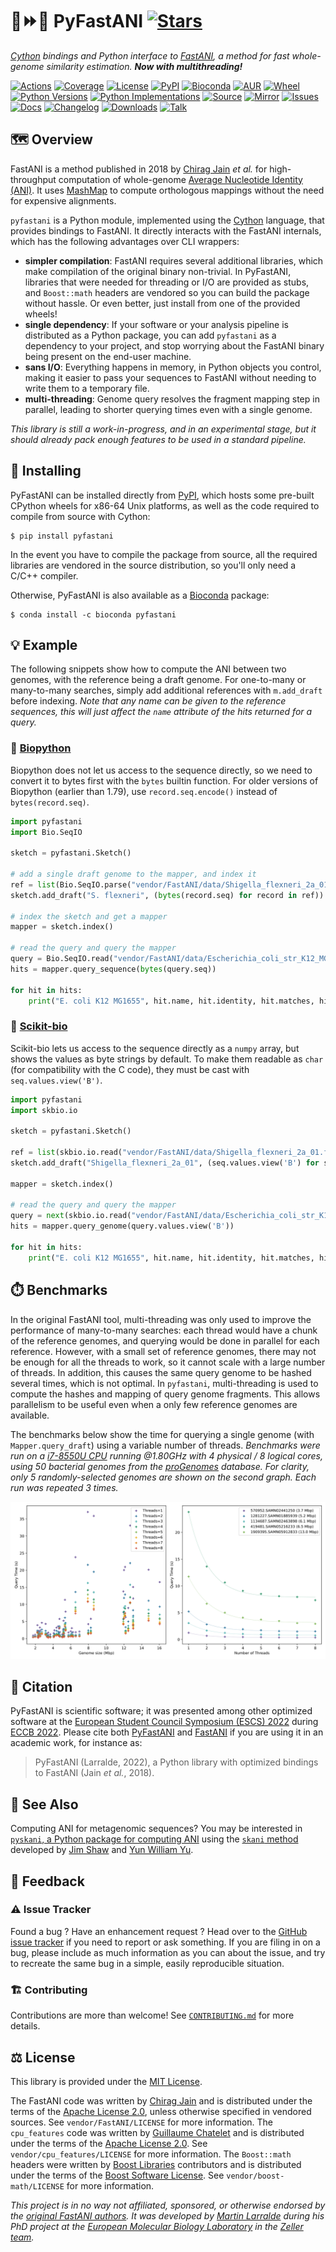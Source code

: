 # 🐍⏩🧬 PyFastANI [![Stars](https://img.shields.io/github/stars/althonos/pyfastani.svg?style=social&maxAge=3600&label=Star)](https://github.com/althonos/pyfastani/stargazers)

*[Cython](https://cython.org/) bindings and Python interface to [FastANI](https://github.com/ParBLiSS/FastANI/), a method for fast whole-genome similarity estimation.
**Now with multithreading!***

[![Actions](https://img.shields.io/github/actions/workflow/status/althonos/pyfastani/test.yml?branch=main&logo=github&style=flat-square&maxAge=300)](https://github.com/althonos/pyfastani/actions)
[![Coverage](https://img.shields.io/codecov/c/gh/althonos/pyfastani/branch/main.svg?style=flat-square&maxAge=3600)](https://codecov.io/gh/althonos/pyfastani/)
[![License](https://img.shields.io/badge/license-MIT-blue.svg?style=flat-square&maxAge=2678400)](https://choosealicense.com/licenses/mit/)
[![PyPI](https://img.shields.io/pypi/v/pyfastani.svg?style=flat-square&maxAge=3600)](https://pypi.org/project/pyfastani)
[![Bioconda](https://img.shields.io/conda/vn/bioconda/pyfastani?style=flat-square&maxAge=3600&logo=anaconda)](https://anaconda.org/bioconda/pyfastani)
[![AUR](https://img.shields.io/aur/version/python-pyfastani?logo=archlinux&style=flat-square&maxAge=3600)](https://aur.archlinux.org/packages/python-pyfastani)
[![Wheel](https://img.shields.io/pypi/wheel/pyfastani.svg?style=flat-square&maxAge=3600)](https://pypi.org/project/pyfastani/#files)
[![Python Versions](https://img.shields.io/pypi/pyversions/pyfastani.svg?style=flat-square&maxAge=600)](https://pypi.org/project/pyfastani/#files)
[![Python Implementations](https://img.shields.io/pypi/implementation/pyfastani.svg?style=flat-square&maxAge=600&label=impl)](https://pypi.org/project/pyfastani/#files)
[![Source](https://img.shields.io/badge/source-GitHub-303030.svg?maxAge=2678400&style=flat-square)](https://github.com/althonos/pyfastani/)
[![Mirror](https://img.shields.io/badge/mirror-EMBL-009f4d?style=flat-square&maxAge=2678400)](https://git.embl.de/larralde/pyfastani/)
[![Issues](https://img.shields.io/github/issues/althonos/pyfastani.svg?style=flat-square&maxAge=600)](https://github.com/althonos/pyfastani/issues)
[![Docs](https://img.shields.io/readthedocs/pyfastani/latest?style=flat-square&maxAge=600)](https://pyfastani.readthedocs.io)
[![Changelog](https://img.shields.io/badge/keep%20a-changelog-8A0707.svg?maxAge=2678400&style=flat-square)](https://github.com/althonos/pyfastani/blob/master/CHANGELOG.md)
[![Downloads](https://img.shields.io/pypi/dm/pyfastani?style=flat-square&color=303f9f&maxAge=86400&label=downloads)](https://pepy.tech/project/pyfastani)
[![Talk](https://img.shields.io/badge/talk-10.7490%2Ff1000research.1119176.1-f2673c?style=flat-square&maxAge=86400)](https://doi.org/10.7490/f1000research.1119176.1)


## 🗺️ Overview

FastANI is a method published in 2018 by [Chirag Jain](https://github.com/cjain7)
*et al.* for high-throughput computation of whole-genome
[Average Nucleotide Identity (ANI)](https://img.jgi.doe.gov/docs/ANI.pdf).
It uses [MashMap](https://github.com/marbl/MashMap) to compute orthologous mappings
without the need for expensive alignments.


`pyfastani` is a Python module, implemented using the [Cython](https://cython.org/)
language, that provides bindings to FastANI. It directly interacts with the
FastANI internals, which has the following advantages over CLI wrappers:

- **simpler compilation**: FastANI requires several additional libraries,
  which make compilation of the original binary non-trivial. In PyFastANI,
  libraries that were needed for threading or I/O are provided as stubs,
  and `Boost::math` headers are vendored so you can build the package without
  hassle. Or even better, just install from one of the provided wheels!
- **single dependency**: If your software or your analysis pipeline is
  distributed as a Python package, you can add `pyfastani` as a dependency to
  your project, and stop worrying about the FastANI binary being present on
  the end-user machine.
- **sans I/O**: Everything happens in memory, in Python objects you control,
  making it easier to pass your sequences to FastANI
  without needing to write them to a temporary file.
- **multi-threading**: Genome query resolves the fragment mapping step in
  parallel, leading to shorter querying times even with a single genome.

*This library is still a work-in-progress, and in an experimental stage,
but it should already pack enough features to be used in a standard pipeline.*


## 🔧 Installing

PyFastANI can be installed directly from [PyPI](https://pypi.org/project/pyfastani/),
which hosts some pre-built CPython wheels for x86-64 Unix platforms, as well
as the code required to compile from source with Cython:
```console
$ pip install pyfastani
```

In the event you have to compile the package from source, all the required
libraries are vendored in the source distribution, so you'll only need a
C/C++ compiler.

Otherwise, PyFastANI is also available as a [Bioconda](https://pyfastani.github.io/)
package:
```console
$ conda install -c bioconda pyfastani
```

## 💡 Example

The following snippets show how to compute the ANI between two genomes,
with the reference being a draft genome. For one-to-many or many-to-many
searches, simply add additional references with `m.add_draft` before indexing.
*Note that any name can be given to the reference sequences, this will just
affect the `name` attribute of the hits returned for a query.*

### 🔬 [Biopython](https://github.com/biopython/biopython)

Biopython does not let us access to the sequence directly, so we need to
convert it to bytes first with the `bytes` builtin function. For older
versions of Biopython (earlier than 1.79), use `record.seq.encode()`
instead of `bytes(record.seq)`.

```python
import pyfastani
import Bio.SeqIO

sketch = pyfastani.Sketch()

# add a single draft genome to the mapper, and index it
ref = list(Bio.SeqIO.parse("vendor/FastANI/data/Shigella_flexneri_2a_01.fna", "fasta"))
sketch.add_draft("S. flexneri", (bytes(record.seq) for record in ref))

# index the sketch and get a mapper
mapper = sketch.index()

# read the query and query the mapper
query = Bio.SeqIO.read("vendor/FastANI/data/Escherichia_coli_str_K12_MG1655.fna", "fasta")
hits = mapper.query_sequence(bytes(query.seq))

for hit in hits:
    print("E. coli K12 MG1655", hit.name, hit.identity, hit.matches, hit.fragments)
```

### 🧪 [Scikit-bio](https://github.com/biocore/scikit-bio)

Scikit-bio lets us access to the sequence directly as a `numpy` array, but
shows the values as byte strings by default. To make them readable as
`char` (for compatibility with the C code), they must be cast with
`seq.values.view('B')`.

```python
import pyfastani
import skbio.io

sketch = pyfastani.Sketch()

ref = list(skbio.io.read("vendor/FastANI/data/Shigella_flexneri_2a_01.fna", "fasta"))
sketch.add_draft("Shigella_flexneri_2a_01", (seq.values.view('B') for seq in ref))

mapper = sketch.index()

# read the query and query the mapper
query = next(skbio.io.read("vendor/FastANI/data/Escherichia_coli_str_K12_MG1655.fna", "fasta"))
hits = mapper.query_genome(query.values.view('B'))

for hit in hits:
    print("E. coli K12 MG1655", hit.name, hit.identity, hit.matches, hit.fragments)
```

## ⏱️ Benchmarks

In the original FastANI tool, multi-threading was only used to improve the
performance of many-to-many searches: each thread would have a chunk of the
reference genomes, and querying would be done in parallel for each reference.
However, with a small set of reference genomes, there may not be enough for
all the threads to work, so it cannot scale with a large number of threads. In
addition, this causes the same query genome to be hashed several times, which
is not optimal. In `pyfastani`, multi-threading is used to compute the hashes and mapping of query genome fragments. This allows parallelism to be useful even
when a only few reference genomes are available.

The benchmarks below show the time for querying a single genome (with
`Mapper.query_draft`) using a variable number of threads. *Benchmarks
were run on a [i7-8550U CPU](https://www.intel.fr/content/www/fr/fr/products/sku/122589/) running @1.80GHz with 4 physical / 8 logical
cores, using 50 bacterial genomes from the [proGenomes](https://progenomes.embl.de/) database.
For clarity, only 5 randomly-selected genomes are shown on the second graph. Each run was repeated 3 times.*

![Benchmarks](https://raw.githubusercontent.com/althonos/pyfastani/main/benches/mapping/v0.4.0.svg)

## 🔖 Citation

PyFastANI is scientific software; it was presented among other optimized
software at the [European Student Council Symposium (ESCS) 2022](https://www.escs2022.iscbsc.org/) during [ECCB 2022](https://eccb2022.org/). Please
cite both [PyFastANI](https://doi.org/10.7490/f1000research.1119176.1) and [FastANI](https://www.nature.com/articles/s41467-018-07641-9) if you are using it in an academic work,
for instance as:

> PyFastANI (Larralde, 2022), a Python library with optimized bindings to FastANI (Jain *et al.*, 2018).

## 🔎 See Also

Computing ANI for metagenomic sequences? You may be interested in
[`pyskani`, a Python package for computing ANI](https://github.com/althonos/pyskani)
using the [`skani` method](https://www.biorxiv.org/content/10.1101/2023.01.18.524587v1)
developed by [Jim Shaw](https://jim-shaw-bluenote.github.io/)
and [Yun William Yu](https://github.com/yunwilliamyu).

## 💭 Feedback

### ⚠️ Issue Tracker

Found a bug ? Have an enhancement request ? Head over to the [GitHub issue
tracker](https://github.com/althonos/pyfastani/issues) if you need to report
or ask something. If you are filing in on a bug, please include as much
information as you can about the issue, and try to recreate the same bug
in a simple, easily reproducible situation.

### 🏗️ Contributing

Contributions are more than welcome! See
[`CONTRIBUTING.md`](https://github.com/althonos/pyfastani/blob/master/CONTRIBUTING.md)
for more details.


## ⚖️ License

This library is provided under the [MIT License](https://choosealicense.com/licenses/mit/).

The FastANI code was written by [Chirag Jain](https://github.com/cjain7)
and is distributed under the terms of the
[Apache License 2.0](https://choosealicense.com/licenses/apache-2.0/),
unless otherwise specified in vendored sources. See `vendor/FastANI/LICENSE`
for more information.
The `cpu_features` code was written by [Guillaume Chatelet](https://github.com/gchatelet)
and is distributed under the terms of the [Apache License 2.0](https://choosealicense.com/licenses/apache-2.0/).
See `vendor/cpu_features/LICENSE` for more information.
The `Boost::math` headers were written by [Boost Libraries](https://www.boost.org/) contributors
and is distributed under the terms of the [Boost Software License](https://choosealicense.com/licenses/bsl-1.0/).
See `vendor/boost-math/LICENSE` for more information.

*This project is in no way not affiliated, sponsored, or otherwise endorsed
by the [original FastANI authors](https://github.com/cjain7). It was developed by
[Martin Larralde](https://github.com/althonos/) during his PhD project
at the [European Molecular Biology Laboratory](https://www.embl.de/) in
the [Zeller team](https://github.com/zellerlab).*
